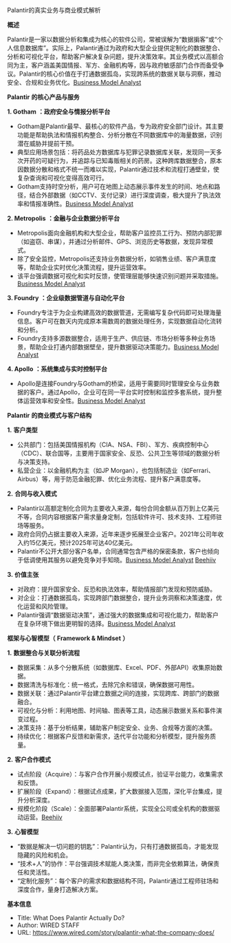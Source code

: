 Palantir的真实业务与商业模式解析

  

**概述**

  

Palantir是一家以数据分析和集成为核心的软件公司，常被误解为“数据掮客”或“个人信息数据库”。实际上，Palantir通过为政府和大型企业提供定制化的数据整合、分析和可视化平台，帮助客户解决复杂问题，提升决策效率。其业务模式以高额合同为主，客户涵盖美国情报、军方、金融机构等，因与政府敏感部门合作而备受争议。Palantir的核心价值在于打通数据孤岛，实现跨系统的数据关联与洞察，推动安全、合规和业务优化。[​⁠Business Model Analyst](https://businessmodelanalyst.com/palantir-business-model/)

  

**Palantir** **的核心产品与服务**

  

**1. Gotham** **：政府安全与情报分析平台**

- Gotham是Palantir最早、最核心的软件产品，专为政府安全部门设计。其主要功能是帮助执法和情报机构整合、分析分散在不同数据库中的海量数据，识别潜在威胁并提前干预。
- 典型应用场景包括：将药品处方数据库与犯罪记录数据库关联，发现同一天多次开药的可疑行为，并追踪与已知毒贩相关的药房。这种跨库数据整合，原本因数据分散和格式不统一而难以实现，Palantir通过技术和流程打通壁垒，使复杂查询和可视化变得高效可行。
- Gotham支持时空分析，用户可在地图上动态展示事件发生的时间、地点和路径，结合外部数据（如CCTV、支付记录）进行深度调查，极大提升了执法效率和情报准确性。[​⁠Business Model Analyst](https://businessmodelanalyst.com/palantir-business-model/)

  

**2. Metropolis** **：金融与企业数据分析平台**

- Metropolis面向金融机构和大型企业，帮助客户监控员工行为、预防内部犯罪（如盗窃、串谋），并通过分析邮件、GPS、浏览历史等数据，发现异常模式。
- 除了安全监控，Metropolis还支持业务数据分析，如销售业绩、客户满意度等，帮助企业实时优化决策流程，提升运营效率。
- 该平台强调数据可视化和实时反馈，使管理层能够快速识别问题并采取措施。[​⁠Business Model Analyst](https://businessmodelanalyst.com/palantir-business-model/)

  

**3. Foundry** **：企业级数据管道与自动化平台**

- Foundry专注于为企业构建高效的数据管道，无需编写复杂代码即可处理海量信息。客户可在数天内完成原本需数周的数据处理任务，实现数据自动化流转和分析。
- Foundry支持多源数据整合，适用于生产、供应链、市场分析等多种业务场景，帮助企业打通内部数据壁垒，提升数据驱动决策能力。[​⁠Business Model Analyst](https://businessmodelanalyst.com/palantir-business-model/)

  

**4. Apollo** **：系统集成与实时控制平台**

- Apollo是连接Foundry与Gotham的桥梁，适用于需要同时管理安全与业务数据的客户。通过Apollo，企业可在同一平台实时控制和监控多套系统，提升整体运营效率和安全性。[​⁠Business Model Analyst](https://businessmodelanalyst.com/palantir-business-model/)

  

**Palantir** **的商业模式与客户结构**

  

**1.** **客户类型**

- 公共部门：包括美国情报机构（CIA、NSA、FBI）、军方、疾病控制中心（CDC）、联合国等，主要用于国家安全、反恐、公共卫生等领域的数据分析与决策支持。
- 私营企业：以金融机构为主（如JP Morgan），也包括制造业（如Ferrari、Airbus）等，用于防范金融犯罪、优化业务流程、提升客户满意度等。

  

**2.** **合同与收入模式**

- Palantir以高额定制化合同为主要收入来源，每份合同金额从百万到上亿美元不等，合同内容根据客户需求量身定制，包括软件许可、技术支持、工程师驻场等服务。
- 政府合同仍占据主要收入来源，近年来逐步拓展至企业客户。2021年公司年收入约15亿美元，预计2025年可达40亿美元。
- Palantir不公开大部分客户名单，合同通常包含严格的保密条款，客户也倾向于低调使用其服务以避免竞争对手知晓。[​⁠Business Model Analyst](https://businessmodelanalyst.com/palantir-business-model/) [​⁠Beehiiv](https://rebelmarkets.beehiiv.com/p/simple-breakdown-palantir)

  

**3.** **价值主张**

- 对政府：提升国家安全、反恐和执法效率，帮助情报部门发现和预防威胁。
- 对企业：打通数据孤岛，实现跨部门数据整合，提升业务洞察和决策速度，优化运营和风险管理。
- Palantir强调“数据驱动决策”，通过强大的数据集成和可视化能力，帮助客户在复杂环境下做出更明智的选择。[​⁠Business Model Analyst](https://businessmodelanalyst.com/palantir-business-model/)

  

**框架与心智模型（** **Framework & Mindset** **）**

  

**1.** **数据整合与关联分析流程**

- 数据采集：从多个分散系统（如数据库、Excel、PDF、外部API）收集原始数据。
- 数据清洗与标准化：统一格式，去除冗余和错误，确保数据可用性。
- 数据关联：通过Palantir平台建立数据之间的连接，实现跨库、跨部门的数据融合。
- 可视化与分析：利用地图、时间轴、图表等工具，动态展示数据关系和事件演变过程。
- 决策支持：基于分析结果，辅助客户制定安全、业务、合规等方面的决策。
- 持续优化：根据客户反馈和新需求，迭代平台功能和分析模型，提升服务质量。

  

**2.** **客户合作模式**

- 试点阶段（Acquire）：与客户合作开展小规模试点，验证平台能力，收集需求和反馈。
- 扩展阶段（Expand）：根据试点成果，扩大数据接入范围，深化平台集成，提升分析深度。
- 规模化阶段（Scale）：全面部署Palantir系统，实现全公司或全机构的数据驱动运营。[​⁠Beehiiv](https://rebelmarkets.beehiiv.com/p/simple-breakdown-palantir)

  

**3.** **心智模型**

- “数据是解决一切问题的钥匙”：Palantir认为，只有打通数据孤岛，才能发现隐藏的风险和机会。
- “技术+人”的协作：平台强调技术赋能人类决策，而非完全依赖算法，确保责任和灵活性。
- “定制化服务”：每个客户的需求和数据结构不同，Palantir通过工程师驻场和深度合作，量身打造解决方案。

  

**基本信息**

- Title: What Does Palantir Actually Do?
- Author: WIRED STAFF
- URL: https://www.wired.com/story/palantir-what-the-company-does/